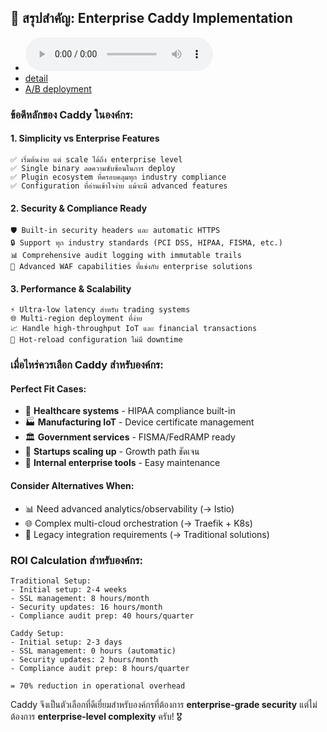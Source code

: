## 🎯 สรุปสำคัญ: Enterprise Caddy Implementation
- ![podcast](./pics/Caddy%20สำหรับองค์กร_%20เรียบง่าย%20ทรงพลัง%20ปลอดภัย.wav)
- [detail](./ReadmeExpand.md)
- [A/B deployment](./a-b-deploy.md)

### **ข้อดีหลักของ Caddy ในองค์กร:**

#### **1. Simplicity vs Enterprise Features**
```
✅ เริ่มต้นง่าย แต่ scale ได้ถึง enterprise level
✅ Single binary ลดความซับซ้อนในการ deploy
✅ Plugin ecosystem ที่ครอบคลุมทุก industry compliance
✅ Configuration ที่อ่านเข้าใจง่าย แม้จะมี advanced features
```

#### **2. Security & Compliance Ready**
```
🛡️ Built-in security headers และ automatic HTTPS
🔒 Support ทุก industry standards (PCI DSS, HIPAA, FISMA, etc.)
📊 Comprehensive audit logging with immutable trails
🚫 Advanced WAF capabilities ที่แข่งกับ enterprise solutions
```

#### **3. Performance & Scalability**
```
⚡ Ultra-low latency สำหรับ trading systems
🌐 Multi-region deployment ที่ง่าย
📈 Handle high-throughput IoT และ financial transactions  
🔄 Hot-reload configuration ไม่มี downtime
```

### **เมื่อไหร่ควรเลือก Caddy สำหรับองค์กร:**

#### **Perfect Fit Cases:**
- 🏥 **Healthcare systems** - HIPAA compliance built-in
- 🏭 **Manufacturing IoT** - Device certificate management  
- 🏛️ **Government services** - FISMA/FedRAMP ready
- 🚀 **Startups scaling up** - Growth path ชัดเจน
- 🔧 **Internal enterprise tools** - Easy maintenance

#### **Consider Alternatives When:**
- 📊 Need advanced analytics/observability (→ Istio)
- 🌐 Complex multi-cloud orchestration (→ Traefik + K8s)
- 🏢 Legacy integration requirements (→ Traditional solutions)

### **ROI Calculation สำหรับองค์กร:**
```
Traditional Setup:
- Initial setup: 2-4 weeks
- SSL management: 8 hours/month  
- Security updates: 16 hours/month
- Compliance audit prep: 40 hours/quarter

Caddy Setup:
- Initial setup: 2-3 days
- SSL management: 0 hours (automatic)
- Security updates: 2 hours/month
- Compliance audit prep: 8 hours/quarter

= 70% reduction in operational overhead
```

Caddy จึงเป็นตัวเลือกที่ดีเยี่ยมสำหรับองค์กรที่ต้องการ **enterprise-grade security** แต่ไม่ต้องการ **enterprise-level complexity** ครับ! 🎖️